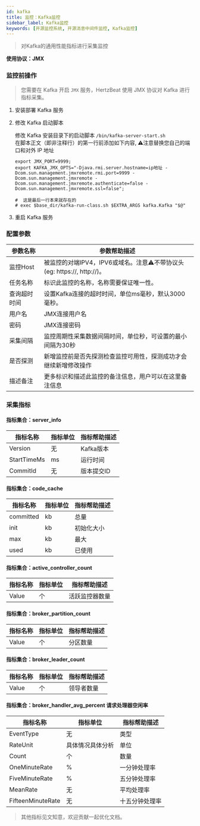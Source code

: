 ```yaml
---
id: kafka  
title: 监控：Kafka监控      
sidebar_label: Kafka监控
keywords: [开源监控系统, 开源消息中间件监控, Kafka监控]
---
```


> 对Kafka的通用性能指标进行采集监控

**使用协议：JMX**

### 监控前操作

> 您需要在 Kafka 开启 `JMX` 服务，HertzBeat 使用 JMX 协议对 Kafka 进行指标采集。

1. 安装部署 Kafka 服务

2. 修改 Kafka 启动脚本

    修改 Kafka 安装目录下的启动脚本 `/bin/kafka-server-start.sh`  
    在脚本正文（即非注释行）的第一行前添加如下内容, ⚠️注意替换您自己的端口和对外 IP 地址

    ```shell
    export JMX_PORT=9999;
    export KAFKA_JMX_OPTS="-Djava.rmi.server.hostname=ip地址 -Dcom.sun.management.jmxremote.rmi.port=9999 -Dcom.sun.management.jmxremote -Dcom.sun.management.jmxremote.authenticate=false -Dcom.sun.management.jmxremote.ssl=false";
    
    #  这是最后一行本来就存在的
    # exec $base_dir/kafka-run-class.sh $EXTRA_ARGS kafka.Kafka "$@"
    ```

3. 重启 Kafka 服务

### 配置参数

|  参数名称  |                        参数帮助描述                        |
|--------|------------------------------------------------------|
| 监控Host | 被监控的对端IPV4，IPV6或域名。注意⚠️不带协议头(eg: https://, http://)。 |
| 任务名称   | 标识此监控的名称，名称需要保证唯一性。                                  |
| 查询超时时间 | 设置Kafka连接的超时时间，单位ms毫秒，默认3000毫秒。                      |
| 用户名    | JMX连接用户名                                             |
| 密码     | JMX连接密码                                              |
| 采集间隔   | 监控周期性采集数据间隔时间，单位秒，可设置的最小间隔为30秒                       |
| 是否探测   | 新增监控前是否先探测检查监控可用性，探测成功才会继续新增修改操作                     |
| 描述备注   | 更多标识和描述此监控的备注信息，用户可以在这里备注信息                          |

### 采集指标

#### 指标集合：server_info

|    指标名称     | 指标单位 | 指标帮助描述  |
|-------------|------|---------|
| Version     | 无    | Kafka版本 |
| StartTimeMs | ms   | 运行时间    |
| CommitId    | 无    | 版本提交ID  |

#### 指标集合：code_cache

|   指标名称    | 指标单位 | 指标帮助描述 |
|-----------|------|--------|
| committed | kb   | 总量     |
| init      | kb   | 初始化大小  |
| max       | kb   | 最大     |
| used      | kb   | 已使用    |

#### 指标集合：active_controller_count

| 指标名称  | 指标单位 | 指标帮助描述  |
|-------|------|---------|
| Value | 个    | 活跃监控器数量 |

#### 指标集合：broker_partition_count

| 指标名称  | 指标单位 | 指标帮助描述 |
|-------|------|--------|
| Value | 个    | 分区数量   |

#### 指标集合：broker_leader_count

| 指标名称  | 指标单位 | 指标帮助描述 |
|-------|------|--------|
| Value | 个    | 领导者数量  |

#### 指标集合：broker_handler_avg_percent 请求处理器空闲率

|       指标名称        |   指标单位   | 指标帮助描述  |
|-------------------|----------|---------|
| EventType         | 无        | 类型      |
| RateUnit          | 具体情况具体分析 | 单位      |
| Count             | 个        | 数量      |
| OneMinuteRate     | %        | 一分钟处理率  |
| FiveMinuteRate    | %        | 五分钟处理率  |
| MeanRate          | 无        | 平均处理率   |
| FifteenMinuteRate | 无        | 十五分钟处理率 |

> 其他指标见文知意，欢迎贡献一起优化文档。
